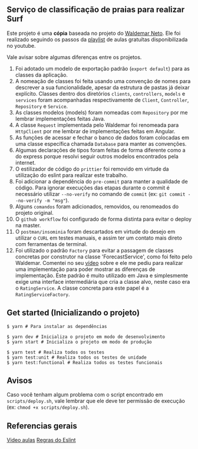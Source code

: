 ## Serviço de classificação de praias para realizar Surf

Este projeto é uma **cópia** baseada no projeto do [Waldemar Neto](https://github.com/waldemarnt/node-typescript-api/tree/master).
Ele foi realizado seguindo os passos da [playlist](https://www.youtube.com/watch?v=W2ld5xRS3cY&list=PLz_YTBuxtxt6_Zf1h-qzNsvVt46H8ziKh&index=2&ab_channel=WaldemarNeto-DevLab) de aulas gratuítas disponibilizada no youtube.

Vale avisar sobre algumas diferenças entre os projetos.

1. Foi adotado um modelo de exportação padrão (`export default`) para as classes da aplicação.
2. A nomeação de classes foi feita usando uma convenção de nomes para descrever a sua funcionalidade, apesar da estrutura de pastas já deixar explícito.
Classes dentro dos diretórios `clients`, `controllers`, `models` e `services` foram acompanhadas respectivamente de `Client`, `Controller`, `Repository` e `Service`.
3. As classes modelos (models) foram nomeadas com `Repository` por me lembrar implementações feitas Java.
4. A classe `Request` implementada pelo Waldemar foi renomeada para `HttpClient` por me lembrar de implementações feitas em Angular.
5. As funções de acessar e fechar o banco de dados foram colocadas em uma classe específica chamada `Database` para manter as convenções.
6. Algumas declarações de tipos foram feitas de forma diferente como a do express porque resolvi seguir outros modelos encontrados pela internet.
7. O estilizador de código do `prittier` foi removido em virtude da utilização do eslint para realizar este trabalho.
8. Foi adicionar a dependência do `pre-commit` para manter a qualidade de código.
Para ignorar execuções das etapas durante o commit é necessário utilizar `--no-verify` no comando de `commit` (ex: `git commit --no-verify -m "msg"`).
9. Alguns `comandos` foram adicionados, removidos, ou renomeados do projeto original.
10. O `github workflow` foi configurado de forma distinta para evitar o deploy na master.
11. O `postman/insominia` foram descartados em virtude do desejo em utilizar o `CURL` em testes manuais, e assim ter um contato mais direto com ferramentas de terminal.
12. Foi utilizado o padrão `Factory` para evitar a passagem de classes concretas por construtor na classe 'ForecastService', como foi feito pelo Waldemar. Comentei no seu [vídeo](https://www.youtube.com/watch?v=H_a1zliq5KA&list=PLz_YTBuxtxt6_Zf1h-qzNsvVt46H8ziKh&index=36&ab_channel=WaldemarNeto-DevLab) sobre e ele me pediu para realizar uma implementação para poder mostrar as diferenças de implementação. Este padrão é muito utilizado em Java e simplesmente exige uma interface intermediária que cria a classe alvo, neste caso era o `RatingService`. A classe concreta para este papel é a `RatingServiceFactory`.

## Get started (Inicializando o projeto)

```console
$ yarn # Para instalar as dependências

$ yarn dev # Inicializa o projeto em modo de desenvolvimento
$ yarn start # Inicializa o projeto em modo de produção

$ yarn test # Realiza todos os testes
$ yarn test:unit # Realiza todos os testes de unidade
$ yarn test:functional # Realiza todos os testes funcionais
```

## Avisos

Caso você tenham algum problema com o script encontrado em `scripts/deploy.sh`, vale lembrar que ele deve ter permissão de execução (ex: `chmod +x scripts/deploy.sh`).

## Referencias gerais

[Video aulas](https://www.youtube.com/watch?v=rTzdy3JjZFg&list=PLz_YTBuxtxt6_Zf1h-qzNsvVt46H8ziKh&index=24&ab_channel=WaldemarNeto-DevLab)
[Regras do Eslint](https://eslint.org/docs/user-guide/configuring/rules)

